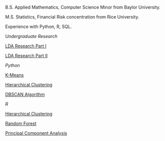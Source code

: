 B.S. Applied Mathematics, Computer Science Minor from Baylor University.

M.S. Statistics, Financial Risk concentration from Rice University.

Experience with Python, R, SQL.


*Undergraduate Research*  

[LDA Research Part I](lda_part1.html)  

[LDA Research Part II](lda_part2.html)  


*Python*  

[K-Means](kmeans.html)  

[Hierarchical Clustering](hclustering_python.html)  

[DBSCAN Algorithm](dbscan.html) 


*R*  

[Hierarchical Clustering](hclustering_R.html)  

[Random Forest](credit_card_def_R.html)  

[Principal Component Analysis](pca.html)
